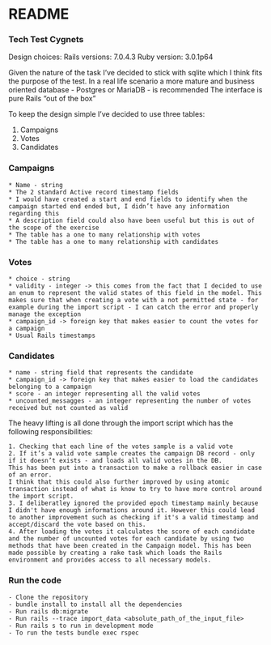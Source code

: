 # README
### Tech Test Cygnets

Design choices:
Rails versions: 7.0.4.3
Ruby version: 3.0.1p64

Given the nature of the task I’ve decided to stick with sqlite which I think fits the purpose of the test. In a real life scenario a more mature and business oriented database - Postgres or MariaDB - is recommended
The interface is pure Rails “out of the box”

To keep the design simple I’ve decided to use three tables:

1. Campaigns 
2. Votes
3. Candidates

 ### Campaigns
	* Name - string
	* The 2 standard Active record timestamp fields
	* I would have created a start and end fields to identify when the campaign started end ended but, I didn’t have any information regarding this
	* A description field could also have been useful but this is out of the scope of the exercise
	* The table has a one to many relationship with votes
	* The table has a one to many relationship with candidates

### Votes
	* choice - string
	* validity - integer -> this comes from the fact that I decided to use an enum to represent the valid states of this field in the model. This makes sure that when creating a vote with a not permitted state - for example during the import script - I can catch the error and properly manage the exception
	* campaign_id -> foreign key that makes easier to count the votes for a campaign
	* Usual Rails timestamps

### Candidates
	* name - string field that represents the candidate
	* campaign_id -> foreign key that makes easier to load the candidates belonging to a campaign
	* score - an integer representing all the valid votes
	* uncounted_messagges - an integer representing the number of votes received but not counted as valid


The heavy lifting is all done through the import script which has the following responsibilities:

	1. Checking that each line of the votes sample is a valid vote
	2. If it’s a valid vote sample creates the campaign DB record - only if it doesn’t exists - and loads all valid votes in the DB. 
	This has been put into a transaction to make a rollback easier in case of an error. 
	I think that this could also further improved by using atomic transaction instead of what is know to try to have more control around the import script.
	3. I deliberatley ignored the provided epoch timestamp mainly because I didn't have enough informations around it. However this could lead
	to another improvement such as checking if it's a valid timestamp and accept/discard the vote based on this.
	4. After loading the votes it calculates the score of each candidate and the number of uncounted votes for each candidate by using two methods that have been created in the Campaign model. This has been made possible by creating a rake task which loads the Rails environment and provides access to all necessary models.

### Run the code
    - Clone the repository
    - bundle install to install all the dependencies
    - Run rails db:migrate
    - Run rails --trace import_data <absolute_path_of_the_input_file>
    - Run rails s to run in development mode
    - To run the tests bundle exec rspec

